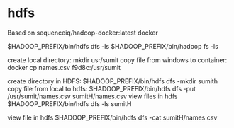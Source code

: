 # hdfs
Based on  sequenceiq/hadoop-docker:latest docker

$HADOOP_PREFIX/bin/hdfs dfs -ls
$HADOOP_PREFIX/bin/hadoop fs -ls

create local directory: mkdir usr/sumit 
copy file from windows to container: docker cp names.csv f9d8c:/usr/sumit

create directory in HDFS: $HADOOP_PREFIX/bin/hdfs dfs -mkdir sumith
copy file from local to hdfs: $HADOOP_PREFIX/bin/hdfs dfs -put /usr/sumit/names.csv sumitH/names.csv
view files in hdfs $HADOOP_PREFIX/bin/hdfs  dfs -ls sumitH

view file in hdfs
$HADOOP_PREFIX/bin/hdfs  dfs -cat sumitH/names.csv




